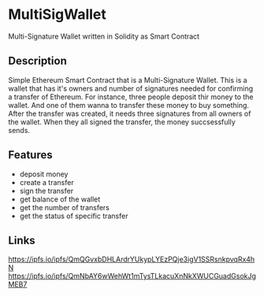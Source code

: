 # MultiSigWallet
Multi-Signature Wallet written in Solidity as Smart Contract

## Description
Simple Ethereum Smart Contract that is a Multi-Signature Wallet. This is a wallet that has it's owners and number of signatures needed for confirming a transfer of Ethereum. For instance, three people deposit thir money to the wallet. And one of them wanna to transfer these money to buy something. After the transfer was created, it needs three signatures from all owners of the wallet. When they all signed the transfer, the money succsessfully sends.

## Features
- deposit money
- create a transfer
- sign the transfer
- get balance of the wallet
- get the number of transfers
- get the status of specific transfer

## Links
https://ipfs.io/ipfs/QmQGvxbDHLArdrYUkypLYEzPQje3igV1SSRsnkpvqRx4hN
https://ipfs.io/ipfs/QmNbAY6wWehWt1mTysTLkacuXnNkXWUCGuadGsokJgMEB7
